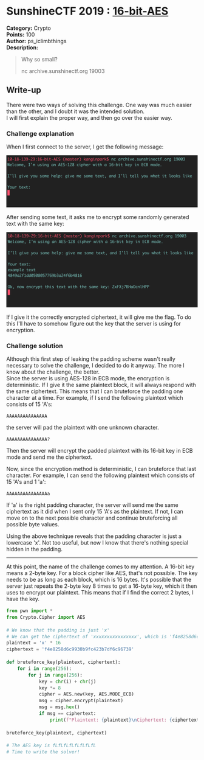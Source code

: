 # SunshineCTF 2019 : [16-bit-AES](https://2019.sunshinectf.org/challenges#16-bit-AES)

**Category:** Crypto  
**Points:** 100  
**Author:** ps_iclimbthings  
**Description:**  
> Why so small?
>
> nc archive.sunshinectf.org 19003


## Write-up
There were two ways of solving this challenge. One way was much easier than the other, and I doubt it was the intended solution.  
I will first explain the proper way, and then go over the easier way.


### Challenge explanation
When I first connect to the server, I get the following message: 

![](image1.png)

After sending some text, it asks me to encrypt some randomly generated text with the same key: 

![](image2.png)

If I give it the correctly encrypted ciphertext, it will give me the flag. To do this I'll have to somehow figure out the key that the server is using for encryption.


### Challenge solution
Although this first step of leaking the padding scheme wasn't really necessary to solve the challenge, I decided to do it anyway. The more I know about the challenge, the better.  
Since the server is using AES-128 in ECB mode, the encryption is deterministic. If I give it the same plaintext block, it will always respond with the same ciphertext. This means that I can bruteforce the padding one character at a time. For example, if I send the following plaintext which consists of 15 'A's:
```
AAAAAAAAAAAAAAA
```
the server will pad the plaintext with one unknown character.
```
AAAAAAAAAAAAAAA?
```
Then the server will encrypt the padded plaintext with its 16-bit key in ECB mode and send me the ciphertext.

Now, since the encryption method is deterministic, I can bruteforce that last character. For example, I can send the following plaintext which consists of 15 'A's and 1 'a':
```
AAAAAAAAAAAAAAAa
```
If 'a' is the right padding character, the server will send me the same ciphertext as it did when I sent only 15 'A's as the plaintext. If not, I can move on to the next possible character and continue bruteforcing all possible byte values.

Using the above technique reveals that the padding character is just a lowercase 'x'. Not too useful, but now I know that there's nothing special hidden in the padding.

---
At this point, the name of the challenge comes to my attention. A 16-bit key means a 2-byte key. For a block cipher like AES, that's not possible. The key needs to be as long as each block, which is 16 bytes. It's possible that the server just repeats the 2-byte key 8 times to get a 16-byte key, which it then uses to encrypt our plaintext. This means that if I find the correct 2 bytes, I have the key.

```python
from pwn import *
from Crypto.Cipher import AES

# We know that the padding is just 'x'
# We can get the ciphertext of 'xxxxxxxxxxxxxxxx', which is 'f4e8258d6c9930b9fc423b7df6c96739'
plaintext = 'x' * 16
ciphertext = 'f4e8258d6c9930b9fc423b7df6c96739'

def bruteforce_key(plaintext, ciphertext):
    for i in range(256):
        for j in range(256):
            key = chr(i) + chr(j)
            key *= 8
            cipher = AES.new(key, AES.MODE_ECB)
            msg = cipher.encrypt(plaintext)
            msg = msg.hex()
            if msg == ciphertext:
                print(f"Plaintext: {plaintext}\nCiphertext: {ciphertext}\nMsg: {msg}\nKey: {key}")

bruteforce_key(plaintext, ciphertext)

# The AES key is fLfLfLfLfLfLfLfL
# Time to write the solver!
```